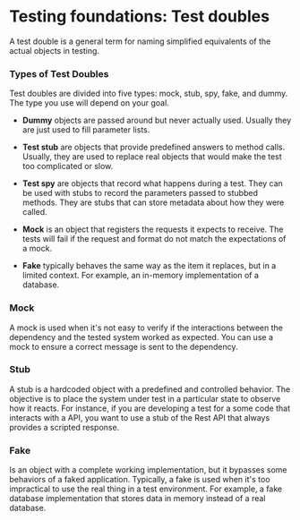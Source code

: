 # Testing foundations: Test doubles
A test double is a general term for naming simplified equivalents of the actual objects in testing.

### Types of Test Doubles
Test doubles are divided into five types: mock, stub, spy, fake, and dummy. The type you use will depend on your goal.

- **Dummy** objects are passed around but never actually used. Usually they are just used to fill parameter lists.
- **Test stub** are objects that provide predefined answers to method calls. Usually, they are used to replace real objects that would make the test too complicated or slow.
- **Test spy** are objects that record what happens during a test. They can be used with stubs to record the parameters passed to stubbed methods. They are stubs that can store metadata about how they were called.
- **Mock** is an object that registers the requests it expects to receive. The tests will fail if the request and format do not match the expectations of a mock.

- **Fake** typically behaves the same way as the item it replaces, but in a limited context. For example, an in-memory implementation of a database.



### Mock

A mock is used when it's not easy to verify if the interactions between the dependency and the tested system worked as expected. You can use a mock to ensure a correct message is sent to the dependency.

### Stub 
A stub is a hardcoded object with a predefined and controlled behavior. The objective is to place the system under test in a particular state to observe how it reacts. For instance, if you are developing a test for a some code that interacts with a API, you want to use a stub of the Rest API that always provides a scripted response.


### Fake
Is an object with a complete working implementation, but it bypasses some behaviors of a faked application. Typically, a fake is used when it's too impractical to use the real thing in a test environment. For example, a fake database implementation that stores data in memory instead of a real database.